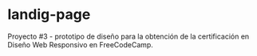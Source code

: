 # landig-page
Proyecto #3 - prototipo de diseño para la obtención de la certificación en Diseño Web Responsivo en FreeCodeCamp.
